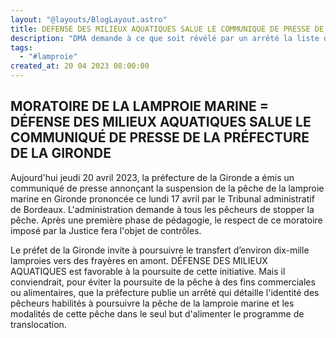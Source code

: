 ```yaml
---
layout: "@layouts/BlogLayout.astro"
title: DEFENSE DES MILIEUX AQUATIQUES SALUE LE COMMUNIQUE DE PRESSE DE LA PREFECTRE DE GIRONDE
description: "DMA demande à ce que soit révélé par un arrêté la liste des pêcheurs habilités à poursuivre la pêche de la lamproie à dans le seul but d'alimenter le programe de translocation. "
tags:
  - "#lamproie"
created_at: 20 04 2023 08:00:00
---
```

## MORATOIRE DE LA LAMPROIE MARINE = DÉFENSE DES MILIEUX AQUATIQUES SALUE LE  COMMUNIQUÉ DE PRESSE DE LA PRÉFECTURE DE LA GIRONDE

Aujourd'hui jeudi 20 avril 2023, la préfecture de la Gironde a émis un communiqué de
presse annonçant la suspension de la pêche de la lamproie marine en Gironde prononcée ce
lundi 17 avril par le Tribunal administratif de Bordeaux. L'administration demande à tous
les pêcheurs de stopper la pêche. Après une première phase de pédagogie, le respect de ce
moratoire imposé par la Justice fera l'objet de contrôles.

Le préfet de la Gironde invite à poursuivre le transfert d’environ dix-mille lamproies vers
des frayères en amont. DÉFENSE DES MILIEUX AQUATIQUES est favorable à la poursuite de
cette initiative. Mais il conviendrait, pour éviter la poursuite de la pêche à des fins
commerciales ou alimentaires, que la préfecture publie un arrêté qui détaille l'identité des
pêcheurs habilités à poursuivre la pêche de la lamproie marine et les modalités de cette
pêche dans le seul but d'alimenter le programme de translocation.